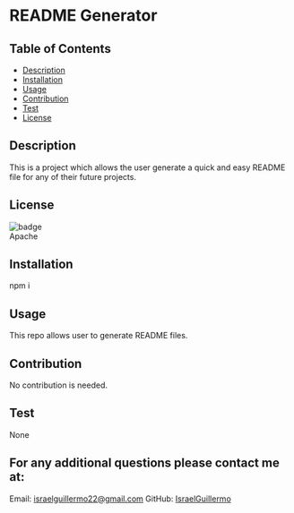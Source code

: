 # README Generator

  ## Table of Contents

  - [Description](#desciption)
  - [Installation](#installation)
  - [Usage](#Usage)
  - [Contribution](#Contribution)
  - [Test](#test)
  - [License](#license)
  

  ## Description
  This is a project which allows the user generate a quick and easy README file for any of their future projects.
  ## License
  ![badge](https://img.shields.io/badge/license=Apache-green)
  <br />
  Apache
  ## Installation
  npm i
  ## Usage
  This repo allows user to generate README files.
  ## Contribution
  No contribution is needed.
  ## Test
  None

  ## For any additional questions please contact me at:
  Email: israelguillermo22@gmail.com
  GitHub: [IsraelGuillermo](https://github.com/IsraelGuillermo)



